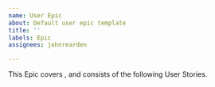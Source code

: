 ```yaml
---
name: User Epic
about: Default user epic template
title: ''
labels: Epic
assignees: johnrearden

---
```


This Epic covers <functionality>, and consists of the following User Stories.
